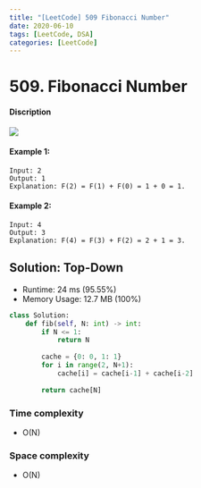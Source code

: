 ```yaml
---
title: "[LeetCode] 509 Fibonacci Number"
date: 2020-06-10
tags: [LeetCode, DSA]
categories: [LeetCode]
---
```


# 509. Fibonacci Number

#### Discription

![](https://leetcode.com/explore/learn/card/recursion-i/255/recursion-memoization/Figures/recursion/fibonacci.png)

#### Example 1:

```
Input: 2
Output: 1
Explanation: F(2) = F(1) + F(0) = 1 + 0 = 1.
```

#### Example 2:
```
Input: 4
Output: 3
Explanation: F(4) = F(3) + F(2) = 2 + 1 = 3.
```

## Solution: Top-Down

- Runtime: 24 ms (95.55%)
- Memory Usage: 12.7 MB (100%)

```python
class Solution:
    def fib(self, N: int) -> int:
        if N <= 1:
            return N
        
        cache = {0: 0, 1: 1}
        for i in range(2, N+1):
            cache[i] = cache[i-1] + cache[i-2]
        
        return cache[N]
```

### Time complexity

- O(N)

### Space complexity

- O(N)
